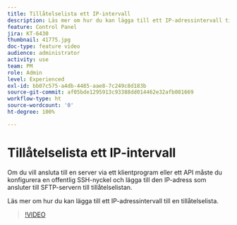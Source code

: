 ```yaml
---
title: Tillåtelselista ett IP-intervall
description: Läs mer om hur du kan lägga till ett IP-adressintervall till en tillåtelselista.
feature: Control Panel
jira: KT-6430
thumbnail: 41775.jpg
doc-type: feature video
audience: administrator
activity: use
team: PM
role: Admin
level: Experienced
exl-id: bb07c575-a4db-4485-aae8-7c249c8d183b
source-git-commit: af05bde1295913c93388dd014462e32afb081669
workflow-type: ht
source-wordcount: '0'
ht-degree: 100%

---
```


# Tillåtelselista ett IP-intervall

Om du vill ansluta till en server via ett klientprogram eller ett API måste du konfigurera en offentlig SSH-nyckel och lägga till den IP-adress som ansluter till SFTP-servern till tillåtelselistan.

Läs mer om hur du kan lägga till ett IP-adressintervall till en tillåtelselista.

>[!VIDEO](https://video.tv.adobe.com/v/41775?quality=12&learn=0n)
